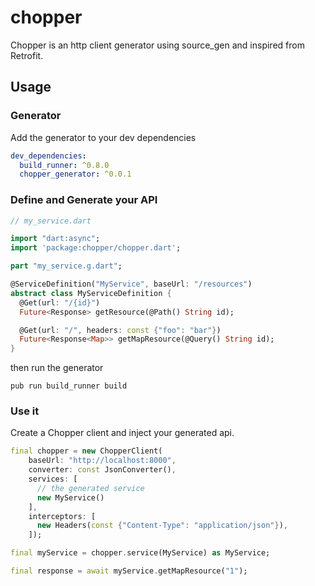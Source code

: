 # chopper

Chopper is an http client generator using source_gen and inspired from Retrofit.

## Usage

### Generator

Add the generator to your dev dependencies

```yaml
dev_dependencies:
  build_runner: ^0.8.0
  chopper_generator: ^0.0.1
```

### Define and Generate your API

```dart
// my_service.dart

import "dart:async";
import 'package:chopper/chopper.dart';

part "my_service.g.dart";

@ServiceDefinition("MyService", baseUrl: "/resources")
abstract class MyServiceDefinition {
  @Get(url: "/{id}")
  Future<Response> getResource(@Path() String id);

  @Get(url: "/", headers: const {"foo": "bar"})
  Future<Response<Map>> getMapResource(@Query() String id);
}
```

then run the generator

`pub run build_runner build`

### Use it

Create a Chopper client and inject your generated api.

```dart
final chopper = new ChopperClient(
    baseUrl: "http://localhost:8000",
    converter: const JsonConverter(),
    services: [
      // the generated service
      new MyService()
    ],
    interceptors: [
      new Headers(const {"Content-Type": "application/json"}),
    ]);

final myService = chopper.service(MyService) as MyService;

final response = await myService.getMapResource("1");
```